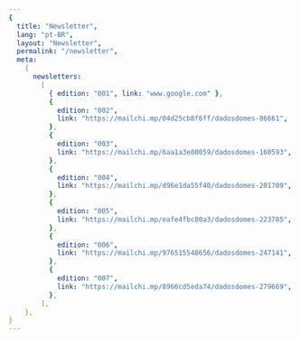 ```yaml
---
{
  title: "Newsletter",
  lang: "pt-BR",
  layout: "Newsletter",
  permalink: "/newsletter",
  meta:
    {
      newsletters:
        [
          { edition: "001", link: "www.google.com" },
          {
            edition: "002",
            link: "https://mailchi.mp/04d25cb8f6ff/dadosdomes-86661",
          },
          {
            edition: "003",
            link: "https://mailchi.mp/6aa1a3e00059/dadosdomes-160593",
          },
          {
            edition: "004",
            link: "https://mailchi.mp/d96e1da55f40/dadosdomes-201709",
          },
          {
            edition: "005",
            link: "https://mailchi.mp/eafe4fbc80a3/dadosdomes-223785",
          },
          {
            edition: "006",
            link: "https://mailchi.mp/976515548656/dadosdomes-247141",
          },
          {
            edition: "007",
            link: "https://mailchi.mp/8966cd5eda74/dadosdomes-279669",
          },
        ],
    },
}
---
```

